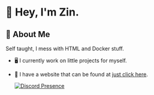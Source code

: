 
# 👋 Hey, I'm Zin.


## 🚀 About Me
Self taught, I mess with HTML and Docker stuff.

- 🖥️ I currently work on little projects for myself.
- 🔗 I have a website that can be found at [just click here](https://zin.tempocraft.xyz).
 
  [![Discord Presence](https://lanyard.cnrad.dev/api/548200697473138708)](https://discord.com/users/548200697473138708)
